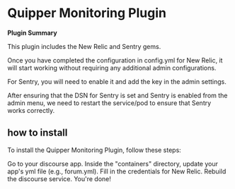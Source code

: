 # **Quipper Monitoring** Plugin

**Plugin Summary**

This plugin includes the New Relic and Sentry gems.

Once you have completed the configuration in config.yml for New Relic, it will start working without requiring any additional admin configurations.

For Sentry, you will need to enable it and add the key in the admin settings.

After ensuring that the DSN for Sentry is set and Sentry is enabled from the admin menu, we need to restart the service/pod to ensure that Sentry works correctly.

## how to install
To install the Quipper Monitoring Plugin, follow these steps:

Go to your discourse app.
Inside the "containers" directory, update your app's yml file (e.g., forum.yml).
Fill in the credentials for New Relic.
Rebuild the discourse service.
You're done!